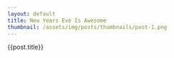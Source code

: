 ```yaml
---
layout: default
title: New Years Eve Is Awesome
thumbnail: /assets/img/posts/thumbnails/post-1.png
---
```


{{post.title}}
